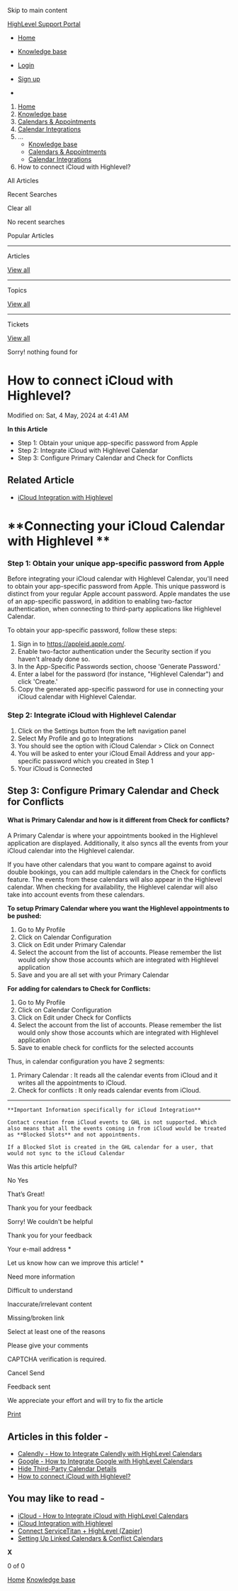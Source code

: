 Skip to main content

[ HighLevel Support Portal ](https://help.gohighlevel.com)

  * [ Home ](/support/home)
  * [ Knowledge base ](/support/solutions)

  * [Login](/support/login)
  * [Sign up](/support/signup)
  * 

  1. [Home](/support/home)
  2. [Knowledge base](/support/solutions)
  3. [Calendars & Appointments](/support/solutions/48000449585)
  4. [Calendar Integrations](/support/solutions/folders/155000000574)
  5. ... 
     * [Knowledge base](/support/solutions)
     * [Calendars & Appointments](/support/solutions/48000449585)
     * [Calendar Integrations](/support/solutions/folders/155000000574)
  6. How to connect iCloud with Highlevel?

All  Articles 

Recent Searches

Clear all

No recent searches

Popular Articles

* * *

Articles

[View all](/support/search/solutions)

* * *

Topics

[View all](/support/search/topics)

* * *

Tickets

[View all](/support/search/tickets)

Sorry! nothing found for   

# How to connect iCloud with Highlevel?

Modified on: Sat, 4 May, 2024 at 4:41 AM

**In this Article**

  * Step 1: Obtain your unique app-specific password from Apple
  * Step 2: Integrate iCloud with Highlevel Calendar
  * Step 3: Configure Primary Calendar and Check for Conflicts

## **Related Article**

  * [ iCloud Integration with Highlevel](https://help.gohighlevel.com/en/support/solutions/articles/155000001184-icloud-integration-with-highlevel)  

# **Connecting your iCloud Calendar with Highlevel  **

### **Step 1: Obtain your unique app-specific password from Apple**

Before integrating your iCloud calendar with Highlevel Calendar, you'll need to obtain your app-specific password from Apple. This unique password is distinct from your regular Apple account password. Apple mandates the use of an app-specific password, in addition to enabling two-factor authentication, when connecting to third-party applications like Highlevel Calendar.

To obtain your app-specific password, follow these steps:

  1. Sign in to <https://appleid.apple.com/>.
  2. Enable two-factor authentication under the Security section if you haven't already done so.
  3. In the App-Specific Passwords section, choose 'Generate Password.'
  4. Enter a label for the password (for instance, "Highlevel Calendar") and click 'Create.'
  5. Copy the generated app-specific password for use in connecting your iCloud calendar with Highlevel Calendar.

### **Step 2: Integrate iCloud with Highlevel Calendar**

  1. Click on the Settings button from the left navigation panel
  2. Select My Profile and go to Integrations
  3. You should see the option with iCloud Calendar > Click on Connect
  4. You will be asked to enter your iCloud Email Address and your app-specific password which you created in Step 1
  5. Your iCloud is Connected

##   

## **Step 3: Configure Primary Calendar and Check for Conflicts**

####  What is Primary Calendar and how is it different from Check for conflicts?

A Primary Calendar is where your appointments booked in the Highlevel application are displayed. Additionally, it also syncs all the events from your iCloud calendar into the Highlevel calendar.

If you have other calendars that you want to compare against to avoid double bookings, you can add multiple calendars in the Check for conflicts feature. The events from these calendars will also appear in the Highlevel calendar. When checking for availability, the Highlevel calendar will also take into account events from these calendars.

**To setup Primary Calendar where you want the Highlevel appointments to be pushed:**

  1. Go to My Profile
  2. Click on Calendar Configuration
  3. Click on Edit under Primary Calendar
  4. Select the account from the list of accounts. Please remember the list would only show those accounts which are integrated with Highlevel application
  5. Save and you are all set with your Primary Calendar

**For adding for calendars to Check for Conflicts:**

  1. Go to My Profile
  2. Click on Calendar Configuration
  3. Click on Edit under Check for Conflicts
  4. Select the account from the list of accounts. Please remember the list would only show those accounts which are integrated with Highlevel application
  5. Save to enable check for conflicts for the selected accounts

Thus, in calendar configuration you have 2 segments:

  1. Primary Calendar : It reads all the calendar events from iCloud and it writes all the appointments to iCloud. 
  2. Check for conflicts : It only reads calendar events from iCloud.

****

    **Important Information specifically for iCloud Integration**
    
    Contact creation from iCloud events to GHL is not supported. Which also means that all the events coming in from iCloud would be treated as **Blocked Slots** and not appointments.
    
    If a Blocked Slot is created in the GHL calendar for a user, that would not sync to the iCloud Calendar

Was this article helpful?

No  Yes 

That’s Great!

Thank you for your feedback

Sorry! We couldn't be helpful

Thank you for your feedback

Your e-mail address *

Let us know how can we improve this article! *

Need more information 

Difficult to understand 

Inaccurate/irrelevant content 

Missing/broken link 

Select at least one of the reasons 

Please give your comments 

CAPTCHA verification is required. 

Cancel  Send 

Feedback sent

We appreciate your effort and will try to fix the article

[Print](javascript:print\(\))

## Articles in this folder -

  * [Calendly - How to Integrate Calendly with HighLevel Calendars](/support/solutions/articles/155000002373-calendly-how-to-integrate-calendly-with-highlevel-calendars)
  * [Google - How to Integrate Google with HighLevel Calendars](/support/solutions/articles/155000002369-google-how-to-integrate-google-with-highlevel-calendars)
  * [Hide Third-Party Calendar Details](/support/solutions/articles/155000003545-hide-third-party-calendar-details)
  * [How to connect iCloud with Highlevel?](/support/solutions/articles/155000001477-how-to-connect-icloud-with-highlevel-)

## You may like to read -

  * [iCloud - How to Integrate iCloud with HighLevel Calendars](/support/solutions/articles/155000002370-icloud-how-to-integrate-icloud-with-highlevel-calendars)
  * [iCloud Integration with Highlevel](/support/solutions/articles/155000001184-icloud-integration-with-highlevel)
  * [Connect ServiceTitan + HighLevel (Zapier)](/support/solutions/articles/48001239665-connect-servicetitan-highlevel-zapier-)
  * [Setting Up Linked Calendars & Conflict Calendars](/support/solutions/articles/155000002374-setting-up-linked-calendars-conflict-calendars)

**X**

0 of 0 []()

[Home](/support/home) [Knowledge base](/support/solutions)
